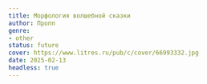 ```yaml
---
title: Морфология волшебной сказки
author: Пропп
genre:
- other
status: future
cover: https://www.litres.ru/pub/c/cover/66993332.jpg
date: 2025-02-13
headless: true
---
```


